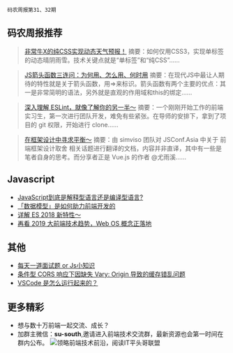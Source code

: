 `码农周报第31、32期`

码农周报推荐
-------

>  [非常牛X的纯CSS实现动态天气预报！](https://mp.weixin.qq.com/s/e8Y2r22kltzqOz1V7DTCqA)
> 摘要：如何仅用CSS3，实现单标签的动态晴阴雨雪。技术关键点就是“单标签”和“纯CSS”……

>  [JS箭头函数三连问：为何用、怎么用、何时用](https://mp.weixin.qq.com/s/inawRyfQvpWdFfL3imnV5w)
> 摘要：在现代JS中最让人期待的特性就是关于箭头函数，用=>来标识。箭头函数有两个主要的优点：其一是非常简明的语法，另外就是直观的作用域和this的绑定……

>  [深入理解 ESLint，就像了解你的另一半～](https://mp.weixin.qq.com/s/QR27f6rdJlO5hpu_oJUnqg)
> 摘要：一个刚刚开始工作的前端实习生，第一次进行团队开发，难免有些紧张。在导师的安排下，拿到了项目的 git 权限，开始进行 clone……

>  [在框架设计中寻求平衡～](https://mp.weixin.qq.com/s/fVQYs0Da8co-xECPVHlfTw)
> 摘要：由 simviso 团队对 JSConf.Asia 中关于 前端框架设计取舍 相关话题进行翻译的文档，内容并非直译，其中有一些是笔者自身的思考。而分享者正是 Vue.js 的作者 @尤雨溪……



Javascript
-------
+ [JavaScript到底是解释型语言还是编译型语言?](https://mp.weixin.qq.com/s/g5DwQIk5zNzK8D0BMtJK3g)
+ [「数据模型」是如何助力前端开发的](https://mp.weixin.qq.com/s/vnz2-Siwlo_ExuzvsiFAxQ)
+ [详解 ES 2018 新特性～](https://mp.weixin.qq.com/s/AfTLs4FJaeir6Lv3hk5UAg)
+ [再看 2019 大前端技术趋势，Web OS 概念正落地](https://developer.aliyun.com/article/711504)

其他
-------

+ [每天一道面试题 or Js小知识](https://www.javascriptc.com/interview-tips/zh_CN/javascript/)
+ [条件型 CORS 响应下因缺失 Vary: Origin 导致的缓存错乱问题](https://zhuanlan.zhihu.com/p/38972475)
+ [VSCode 是怎么运行起来的？](http://www.barretlee.com/blog/2019/08/03/vscode-source-code-reading-notes/)

更多精彩
-------
+ 想与数十万前端一起交流、成长？
+ 加群主微信：**su-south**,邀请进入前端技术交流群，最新资源也会第一时间在群内公布。
![领略前端技术前沿，阅读IT平头哥联盟](https://user-images.githubusercontent.com/18324563/70633966-608b2980-1c6c-11ea-8123-34f1fd13484e.png)





